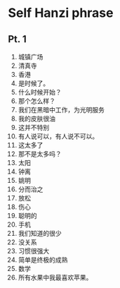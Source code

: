 # Self Hanzi phrase

## Pt. 1

1. 城镇广场
2. 清真寺
3. 香港
4. 是时候了。
5. 什么时候开始？
6. 那个怎么样？
7. 我们在黑暗中工作，为光明服务
8. 我的皮肤很油
9. 这并不特别
10. 有人说可以，有人说不可以。
11. 这太多了
12. 那不是太多吗？
13. 太阳
14. 钟离
15. 姚明
16. 分而治之
17. 放松
18. 伤心
19. 聪明的
20. 手机
21. 我们知道的很少
22. 没关系
23. 习惯很强大
24. 简单是终极的成熟
25. 数学
26. 所有水果中我最喜欢苹果。

